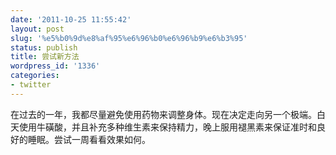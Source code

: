 ```yaml
---
date: '2011-10-25 11:55:42'
layout: post
slug: '%e5%b0%9d%e8%af%95%e6%96%b0%e6%96%b9%e6%b3%95'
status: publish
title: 尝试新方法
wordpress_id: '1336'
categories:
- twitter
---
```


在过去的一年，我都尽量避免使用药物来调整身体。现在决定走向另一个极端。白天使用牛磺酸，并且补充多种维生素来保持精力，晚上服用褪黑素来保证准时和良好的睡眠。尝试一周看看效果如何。
